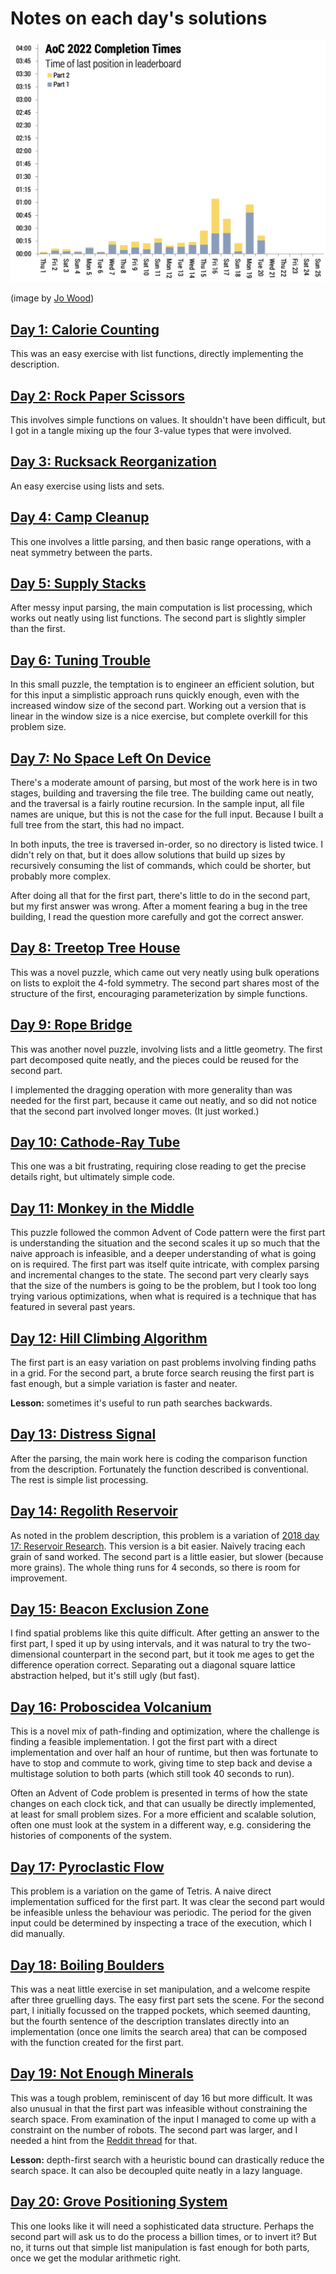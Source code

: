 # Notes on each day's solutions

![Completion times 2022](https://raw.githubusercontent.com/jwoLondon/adventOfCode/master/images/completionTimes2022.png)

(image by [Jo Wood](https://github.com/jwoLondon))

## [Day 1: Calorie Counting](https://adventofcode.com/2022/day/1)

This was an easy exercise with list functions, directly implementing
the description.

## [Day 2: Rock Paper Scissors](https://adventofcode.com/2022/day/2)

This involves simple functions on values.  It shouldn't have been
difficult, but I got in a tangle mixing up the four 3-value types that
were involved.

## [Day 3: Rucksack Reorganization](https://adventofcode.com/2022/day/3)

An easy exercise using lists and sets.

## [Day 4: Camp Cleanup](https://adventofcode.com/2022/day/4)

This one involves a little parsing, and then basic range operations,
with a neat symmetry between the parts.

## [Day 5: Supply Stacks](https://adventofcode.com/2022/day/5)

After messy input parsing, the main computation is list processing,
which works out neatly using list functions.  The second part is slightly
simpler than the first.

## [Day 6: Tuning Trouble](https://adventofcode.com/2022/day/6)

In this small puzzle, the temptation is to engineer an efficient solution,
but for this input a simplistic approach runs quickly enough, even with
the increased window size of the second part.  Working out a version that
is linear in the window size is a nice exercise, but complete overkill
for this problem size.

## [Day 7: No Space Left On Device](https://adventofcode.com/2022/day/7)

There's a moderate amount of parsing, but most of the work here is in
two stages, building and traversing the file tree.  The building came out
neatly, and the traversal is a fairly routine recursion.  In the sample
input, all file names are unique, but this is not the case for the full
input.  Because I built a full tree from the start, this had no impact.

In both inputs, the tree is traversed in-order, so no directory is
listed twice.  I didn't rely on that, but it does allow solutions that
build up sizes by recursively consuming the list of commands, which
could be shorter, but probably more complex.

After doing all that for the first part, there's little to do in the
second part, but my first answer was wrong.  After a moment fearing
a bug in the tree building, I read the question more carefully and got
the correct answer.

## [Day 8: Treetop Tree House](https://adventofcode.com/2022/day/8)

This was a novel puzzle, which came out very neatly using bulk operations
on lists to exploit the 4-fold symmetry.  The second part shares most
of the structure of the first, encouraging parameterization by simple
functions.

## [Day 9: Rope Bridge](https://adventofcode.com/2022/day/9)

This was another novel puzzle, involving lists and a little geometry.
The first part decomposed quite neatly, and the pieces could be reused
for the second part.

I implemented the dragging operation with more generality than was
needed for the first part, because it came out neatly, and so did not
notice that the second part involved longer moves.  (It just worked.)

## [Day 10: Cathode-Ray Tube](https://adventofcode.com/2022/day/10)

This one was a bit frustrating, requiring close reading to get the
precise details right, but ultimately simple code.

## [Day 11: Monkey in the Middle](https://adventofcode.com/2022/day/11)

This puzzle followed the common Advent of Code pattern were the first
part is understanding the situation and the second scales it up so much
that the naive approach is infeasible, and a deeper understanding of
what is going on is required.  The first part was itself quite intricate,
with complex parsing and incremental changes to the state.  The second
part very clearly says that the size of the numbers is going to be the
problem, but I took too long trying various optimizations, when what is
required is a technique that has featured in several past years.

## [Day 12: Hill Climbing Algorithm](https://adventofcode.com/2022/day/12)

The first part is an easy variation on past problems involving finding
paths in a grid.  For the second part, a brute force search reusing the
first part is fast enough, but a simple variation is faster and neater.

**Lesson:** sometimes it's useful to run path searches backwards.

## [Day 13: Distress Signal](https://adventofcode.com/2022/day/13)

After the parsing, the main work here is coding the comparison function
from the description.  Fortunately the function described is conventional.
The rest is simple list processing.

## [Day 14: Regolith Reservoir](https://adventofcode.com/2022/day/14)

As noted in the problem description, this problem is a variation of
[2018 day 17: Reservoir Research](https://adventofcode.com/2018/day/17).
This version is a bit easier.  Naively tracing each grain of sand worked.
The second part is a little easier, but slower (because more grains).
The whole thing runs for 4 seconds, so there is room for improvement.

## [Day 15: Beacon Exclusion Zone](https://adventofcode.com/2022/day/15)

I find spatial problems like this quite difficult.  After getting an
answer to the first part, I sped it up by using intervals, and it was
natural to try the two-dimensional counterpart in the second part, but
it took me ages to get the difference operation correct.  Separating
out a diagonal square lattice abstraction helped, but it's still ugly
(but fast).

## [Day 16: Proboscidea Volcanium](https://adventofcode.com/2022/day/16)

This is a novel mix of path-finding and optimization, where the challenge
is finding a feasible implementation.  I got the first part with a direct
implementation and over half an hour of runtime, but then was fortunate
to have to stop and commute to work, giving time to step back and devise
a multistage solution to both parts (which still took 40 seconds to run).

Often an Advent of Code problem is presented in terms of how the state
changes on each clock tick, and that can usually be directly implemented,
at least for small problem sizes.  For a more efficient and scalable
solution, often one must look at the system in a different way,
e.g. considering the histories of components of the system.

## [Day 17: Pyroclastic Flow](https://adventofcode.com/2022/day/17)

This problem is a variation on the game of Tetris.  A naive direct
implementation sufficed for the first part.  It was clear the second part
would be infeasible unless the behaviour was periodic.  The period for the
given input could be determined by inspecting a trace of the execution,
which I did manually.

## [Day 18: Boiling Boulders](https://adventofcode.com/2022/day/18)

This was a neat little exercise in set manipulation, and a welcome
respite after three gruelling days.  The easy first part sets the scene.
For the second part, I initially focussed on the trapped pockets, which
seemed daunting, but the fourth sentence of the description translates
directly into an implementation (once one limits the search area)
that can be composed with the function created for the first part.

## [Day 19: Not Enough Minerals](https://adventofcode.com/2022/day/19)

This was a tough problem, reminiscent of day 16 but more difficult.
It was also unusual in that the first part was infeasible without constraining
the search space.  From examination of the input I managed to come up
with a constraint on the number of robots.  The second part was larger,
and I needed a hint from the [Reddit thread](https://www.reddit.com/r/adventofcode/comments/zpihwi/2022_day_19_solutions/) for that.

**Lesson:** depth-first search with a heuristic bound can drastically
reduce the search space.  It can also be decoupled quite neatly in a
lazy language.

## [Day 20: Grove Positioning System](https://adventofcode.com/2022/day/20)

This one looks like it will need a sophisticated data structure.
Perhaps the second part will ask us to do the process a billion times,
or to invert it?  But no, it turns out that simple list manipulation is
fast enough for both parts, once we get the modular arithmetic right.
